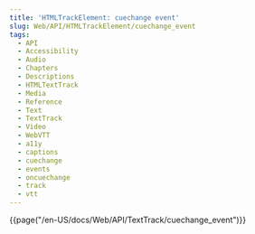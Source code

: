 ```yaml
---
title: 'HTMLTrackElement: cuechange event'
slug: Web/API/HTMLTrackElement/cuechange_event
tags:
  - API
  - Accessibility
  - Audio
  - Chapters
  - Descriptions
  - HTMLTextTrack
  - Media
  - Reference
  - Text
  - TextTrack
  - Video
  - WebVTT
  - a11y
  - captions
  - cuechange
  - events
  - oncuechange
  - track
  - vtt
---
```

<p>{{page("/en-US/docs/Web/API/TextTrack/cuechange_event")}}</p>
